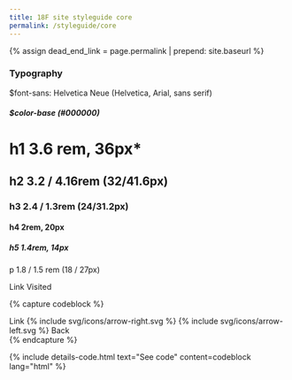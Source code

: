 ```yaml
---
title: 18F site styleguide core
permalink: /styleguide/core
---
```


{% assign dead_end_link = page.permalink | prepend: site.baseurl %}

### Typography

$font-sans: Helvetica Neue (Helvetica, Arial, sans serif)
##### $color-base (#000000)

# h1 3.6 rem, 36px*
## h2 3.2 / 4.16rem (32/41.6px)
### h3 2.4 / 1.3rem (24/31.2px)
#### h4 2rem, 20px
##### h5 1.4rem, 14px

p 1.8 / 1.5 rem (18 / 27px)

<section class="usa-grid">
	<a> Link </a> 
	<a> Visited </a>
</section>

{% capture codeblock %}
<section class="usa-grid">
	<a class="link-arrow-right">
		Link
		{% include svg/icons/arrow-right.svg %}
	</a>
	<a class="link-arrow-left">
		{% include svg/icons/arrow-left.svg %}
	 	Back
	</a>
</section>
{% endcapture %}

{% include details-code.html
   text="See code"
   content=codeblock
   lang="html"
%}